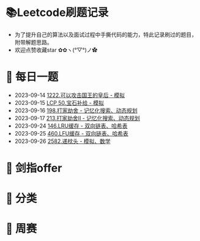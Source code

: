 # 📚Leetcode刷题记录

* 为了提升自己的算法以及面试过程中手撕代码的能力，特此记录刷过的题目，附带解题思路。
* 欢迎点赞收藏star ✿✿ヽ(°▽°)ノ✿

# 🚀 每日一题

* 2023-09-14 [1222.可以攻击国王的皇后 - 模拟](https://leetcode.cn/problems/queens-that-can-attack-the-king/)
* 2023-09-15 [LCP 50.宝石补给 - 模拟](https://leetcode.cn/problems/WHnhjV/)
* 2023-09-16 [198.打家劫舍 - 记忆化搜索、动态规划](https://leetcode.cn/problems/house-robber/)
* 2023-09-17 [213.打家劫舍II - 记忆化搜索、动态规划](https://leetcode.cn/problems/house-robber-ii)
* 2023-09-24 [146.LRU缓存 - 双向链表、哈希表](https://leetcode.cn/problems/lru-cache/)
* 2023-09-25 [460.LFU缓存 - 双向链表、哈希表](https://leetcode.cn/problems/lfu-cache)
* 2023-09-26 [2582.递枕头 - 模拟、数学](https://leetcode.cn/problems/pass-the-pillow)

# 🚀 剑指offer

# 🚀 分类

# 🚀 周赛


